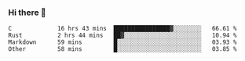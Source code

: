 ### Hi there 👋

<!--
**WShiBin/WShiBin** is a ✨ _special_ ✨ repository because its `README.md` (this file) appears on your GitHub profile.

Here are some ideas to get you started:

- 🔭 I’m currently working on ...
- 🌱 I’m currently learning ...
- 👯 I’m looking to collaborate on ...
- 🤔 I’m looking for help with ...
- 💬 Ask me about ...
- 📫 How to reach me: ...
- 😄 Pronouns: ...
- ⚡ Fun fact: ...
-->

<!--START_SECTION:waka-->

```text
C             16 hrs 43 mins  ████████████████▓░░░░░░░░   66.61 %
Rust          2 hrs 44 mins   ██▓░░░░░░░░░░░░░░░░░░░░░░   10.94 %
Markdown      59 mins         █░░░░░░░░░░░░░░░░░░░░░░░░   03.93 %
Other         58 mins         █░░░░░░░░░░░░░░░░░░░░░░░░   03.85 %
```

<!--END_SECTION:waka-->

